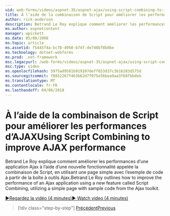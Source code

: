 ```yaml
---
uid: web-forms/videos/aspnet-35/aspnet-ajax/using-script-combining-to-improve-ajax-performance
title: À l’aide de la combinaison de Script pour améliorer les performances d’AJAX | Documents Microsoft
author: rick-anderson
description: Betrand Le Roy explique comment améliorer les performances d’une application Ajax à l’aide d’une nouvelle fonctionnalité appelée la combinaison de Script, en utilisant une page simple avec samp...
ms.author: aspnetcontent
manager: wpickett
ms.date: 05/08/2008
ms.topic: article
ms.assetid: f5445f4a-bc78-4950-b74f-de748bf8b0be
ms.technology: dotnet-webforms
ms.prod: .net-framework
msc.legacyurl: /web-forms/videos/aspnet-35/aspnet-ajax/using-script-combining-to-improve-ajax-performance
msc.type: video
ms.openlocfilehash: 5975ad9581b919107deff853d37c3b16283d575d
ms.sourcegitcommit: f8852267f463b62d7f975e56bea9aa3f68fbbdeb
ms.translationtype: MT
ms.contentlocale: fr-FR
ms.lasthandoff: 04/06/2018
---
```

<a name="using-script-combining-to-improve-ajax-performance"></a><span data-ttu-id="8119a-103">À l’aide de la combinaison de Script pour améliorer les performances d’AJAX</span><span class="sxs-lookup"><span data-stu-id="8119a-103">Using Script Combining to improve AJAX performance</span></span>
====================
<span data-ttu-id="8119a-104">Betrand Le Roy explique comment améliorer les performances d’une application Ajax à l’aide d’une nouvelle fonctionnalité appelée la combinaison de Script, en utilisant une page simple avec l’exemple de code à partir de la boîte à outils Ajax.</span><span class="sxs-lookup"><span data-stu-id="8119a-104">Betrand Le Roy outlines how to improve the performance of an Ajax application using a new feature called Script Combining, utilizing a simple page with sample code from the Ajax toolkit.</span></span>

[<span data-ttu-id="8119a-105">&#9654;Regardez la vidéo (4 minutes)</span><span class="sxs-lookup"><span data-stu-id="8119a-105">&#9654; Watch video (4 minutes)</span></span>](https://channel9.msdn.com/Blogs/ASP-NET-Site-Videos/using-script-combining-to-improve-ajax-performance)

> [!div class="step-by-step"]
> [<span data-ttu-id="8119a-106">Précédent</span><span class="sxs-lookup"><span data-stu-id="8119a-106">Previous</span></span>](introduction-to-aspnet-ajax-history.md)
